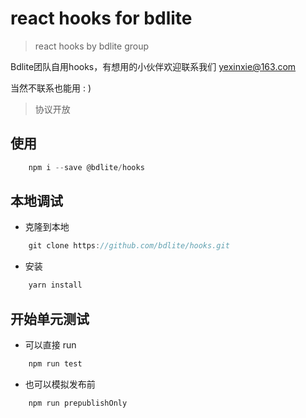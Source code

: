 # react hooks for bdlite

> react hooks by bdlite group

Bdlite团队自用hooks，有想用的小伙伴欢迎联系我们 yexinxie@163.com

当然不联系也能用 : )

> 协议开放

## 使用

```javascript
    npm i --save @bdlite/hooks
```


## 本地调试

- 克隆到本地

```javascript
    git clone https://github.com/bdlite/hooks.git
```

- 安装

```javascript
    yarn install
```

## 开始单元测试

- 可以直接 run

```javascript
    npm run test
```

- 也可以模拟发布前

```javascript
    npm run prepublishOnly
```
